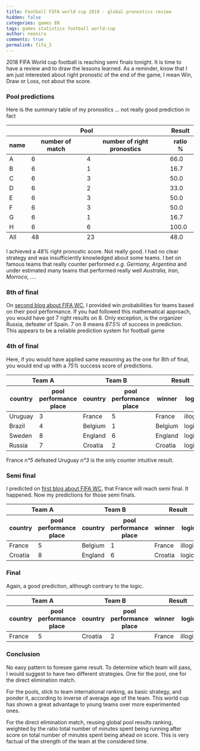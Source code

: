 ```yaml
---
title: Football FIFA world cup 2018 - global pronostics review
hidden: false
categories: games EN
tags: games statistics football world-cup
author: neonira
comments: true
permalink: fifa_3
---
```

2018 FIFA World cup football is reaching semi finals tonight. It is time to have a review and to draw the lessons learned. 
As a reminder, know that I am just interested about right pronostic of the end of the game, I mean Win, Draw or Loss, not about the score. 

### Pool predictions 
Here is the summary table of my pronostics ... not really good prediction in fact
<table>
   <thead>
      <tr><th colspan = "3">Pool</th><th colspan = "1">Result</th></tr>
      <tr><th>name</th><th>number of match</th><th>number of right pronostics</th><th>ratio <cite class='comment'>%</cite></th></tr>
   </thead>
<tbody>
      <tr><td>A</td><td>6</td><td>4</td><td>66.0</td></tr>
      <tr><td>B</td><td>6</td><td>1</td><td>16.7</td></tr>
      <tr><td>C</td><td>6</td><td>3</td><td>50.0</td></tr>
      <tr><td>D</td><td>6</td><td>2</td><td>33.0</td></tr>
      <tr><td>E</td><td>6</td><td>3</td><td>50.0</td></tr>
      <tr><td>F</td><td>6</td><td>3</td><td>50.0</td></tr>
      <tr><td>G</td><td>6</td><td>1</td><td>16.7</td></tr>
      <tr><td>H</td><td>6</td><td>6</td><td>100.0</td></tr>
</tbody>
<tfoot>
      <tr><td>All</td><td>48</td><td>23</td><td>48.0</td></tr>
</tfoot>
</table>


I achieved a <cite class='kw'>48%</cite> right pronostic score. Not really good. I had no clear strategy and was insufficiently knowledged about some teams. I bet on famous teams that really counter performed <cite class='comment'>e.g. Germany, Argentina</cite> and under estimated many teams that performed really well <cite class='comment'>Australia, Iran, Morroco, ...</cite>.
### 8th of final 
On [second blog about FIFA WC](fifa_2), I provided win probabilities for teams based on their pool performance. If you had followed this mathematical approach, you would have got 7 right results on 8. Only exception, is the organizer Russia, defeater of Spain. 7 on 8 means <cite class='kw'>87.5%</cite> of success in prediction. This appears to be a reliable prediction system for football game

### 4th of final 
Here, if you would have applied same reasoning as the one for 8th of final, you would end up with a <cite class='kw'>75%</cite> success score of predictions. 
<table>
   <thead>
      <tr><th colspan = "2">Team A</th><th colspan = "2">Team B</th><th colspan = "2">Result</th></tr>
      <tr><th>country</th><th>pool performance place</th><th>country</th><th>pool performance place</th><th>winner</th><th>logical</th></tr>
   </thead>
<tbody>
      <tr><td>Uruguay</td><td>3</td><td>France</td><td>5</td><td>France</td><td>illogical</td></tr>
      <tr><td>Brazil</td><td>4</td><td>Belgium</td><td>1</td><td>Belgium</td><td>logical</td></tr>
      <tr><td>Sweden</td><td>8</td><td>England</td><td>6</td><td>England</td><td>logical</td></tr>
      <tr><td>Russia</td><td>7</td><td>Croatia</td><td>2</td><td>Croatia</td><td>logical</td></tr>
</tbody>
</table>
France <cite class='comment'>n°5</cite> defeated Uruguay <cite class='comment'>n°3</cite> is the only counter intuitive result. 

### Semi final 

I predicted on [first blog about FIFA WC](fifa_1), that France will reach semi final. It happened. 
Now my predictions for those semi finals.  

<table>
   <thead>
      <tr><th colspan = "2">Team A</th><th colspan = "2">Team B</th><th colspan = "2">Result</th><tr>
      <tr><th>country</th><th>pool performance place</th><th>country</th><th>pool performance place</th><th>winner</th><th>logical</th>
      </tr>
</thead>
<tbody>
      <tr><td>France</td><td>5</td><td>Belgium</td><td>1</td><td>France</td><td>illogical</td></tr>
      <tr><td>Croatia</td><td>8</td><td>England</td><td>6</td><td>Croatia</td><td>logical</td></tr>
</tbody>
</table>  

### Final

Again, a good prediction, although contrary to the logic.  

<table>
<thead>
      <tr><th colspan = "2">Team A</th><th colspan = "2">Team B</th><th colspan = "2">Result</th><tr>
      <tr><th>country</th><th>pool performance place</th><th>country</th><th>pool performance place</th><th>winner</th><th>logical</th></tr>
</thead>
<tbody>
      <tr><td>France</td><td>5</td><td>Croatia</td><td>2</td><td>France</td><td>illogical</td></tr>
</tbody>
</table>  

### Conclusion

No easy pattern to foresee game result. To determine which team will pass, I would suggest to have two different strategies. One for the pool, one for the direct elimination match.   

For the pools, stick to team international ranking, as basic strategy, and ponder it, according to inverse of average age of the team. This world cup has shown a great advantage to young teams over more experimented ones.  

For the direct elimination match, reusing global pool results ranking, weighted by the ratio total number of minutes spent being running after score on total number of minutes spent being ahead on score. This is very factual of the strength of the team at the considered time. 



